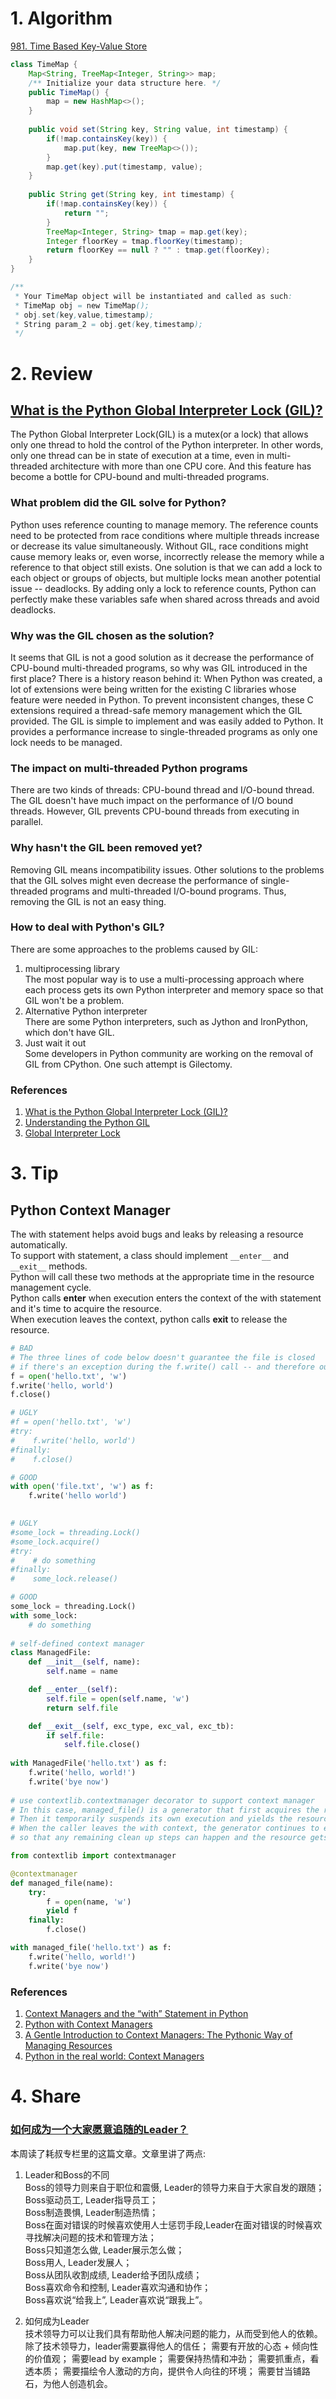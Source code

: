 # 1. Algorithm
[981. Time Based Key-Value Store](https://leetcode.com/contest/weekly-contest-121/problems/time-based-key-value-store/)
```Java
class TimeMap {
    Map<String, TreeMap<Integer, String>> map;
    /** Initialize your data structure here. */
    public TimeMap() {
        map = new HashMap<>();
    }
    
    public void set(String key, String value, int timestamp) {
        if(!map.containsKey(key)) {
            map.put(key, new TreeMap<>());
        }
        map.get(key).put(timestamp, value);
    }
    
    public String get(String key, int timestamp) {
        if(!map.containsKey(key)) {
            return "";
        }
        TreeMap<Integer, String> tmap = map.get(key);
        Integer floorKey = tmap.floorKey(timestamp);
        return floorKey == null ? "" : tmap.get(floorKey);
    }
}

/**
 * Your TimeMap object will be instantiated and called as such:
 * TimeMap obj = new TimeMap();
 * obj.set(key,value,timestamp);
 * String param_2 = obj.get(key,timestamp);
 */
```

# 2. Review
## [What is the Python Global Interpreter Lock (GIL)?](https://realpython.com/python-gil/)
The Python Global Interpreter Lock(GIL) is a mutex(or a lock) that allows only one thread to hold the control of the Python interpreter. In other words, only one thread can be in state of execution at a time, even in multi-threaded architecture with more than one CPU core. And this feature has become a bottle for CPU-bound and multi-threaded programs.

### What problem did the GIL solve for Python?
Python uses reference counting to manage memory. The reference counts need to be protected from race conditions where multiple threads increase or decrease its value simultaneously. Without GIL, race conditions might cause memory leaks or, even worse, incorrectly release the memory while a reference to that object still exists. One solution is that we can add a lock to each object or groups of objects, but multiple locks mean another potential issue -- deadlocks. By adding only a lock to reference counts, Python can perfectly make these variables safe when shared across threads and avoid deadlocks.

### Why was the GIL chosen as the solution?
It seems that GIL is not a good solution as it decrease the performance of CPU-bound multi-threaded programs, so why was GIL introduced in the first place? There is a history reason behind it: When Python was created, a lot of extensions were being written for the existing C libraries whose feature were needed in Python. To prevent inconsistent changes, these C extensions required a thread-safe memory management which the GIL provided. The GIL is simple to implement and was easily added to Python. It provides a performance increase to single-threaded programs as only one lock needs to be managed.

### The impact on multi-threaded Python programs
There are two kinds of threads: CPU-bound thread and I/O-bound thread.
The GIL doesn't have much impact on the performance of I/O bound threads. However, GIL prevents CPU-bound threads from executing in parallel.

### Why hasn't the GIL been removed yet?
Removing GIL means incompatibility issues. Other solutions to the problems that the GIL solves might even decrease the performance of single-threaded programs and multi-threaded I/O-bound programs. Thus, removing the GIL is not an easy thing.

### How to deal with Python's GIL?
There are some approaches to the problems caused by GIL:
  1. multiprocessing library</br>
    The most popular way is to use a multi-processing approach where each process gets its own Python interpreter and memory space so that GIL won't be a problem.
  2. Alternative Python interpreter</br>
    There are some Python interpreters, such as Jython and IronPython, which don't have GIL.
  3. Just wait it out</br>
    Some developers in Python community are working on the removal of GIL from CPython. One such attempt is Gilectomy.
    
### References
  1. [What is the Python Global Interpreter Lock (GIL)?](https://realpython.com/python-gil/)
  2. [Understanding the Python GIL](https://www.youtube.com/watch?v=Obt-vMVdM8s&feature=youtu.be)
  3. [Global Interpreter Lock](https://wiki.python.org/moin/GlobalInterpreterLock)
  
# 3. Tip
## Python Context Manager
The with statement helps avoid bugs and leaks by releasing a resource automatically. </br>
To support with statement, a class should implement `__enter__` and `__exit__` methods. </br>
Python will call these two methods at the appropriate time in the resource management cycle. </br>
Python calls __enter__ when execution enters the context of the with statement and it's time to acquire the resource. </br>
When execution leaves the context, python calls __exit__ to release the resource. </br>

```Python
# BAD
# The three lines of code below doesn't guarantee the file is closed 
# if there's an exception during the f.write() call -- and therefore our program might leak a file descriptor.
f = open('hello.txt', 'w')
f.write('hello, world') 
f.close()

# UGLY
#f = open('hello.txt', 'w')
#try:
#    f.write('hello, world')
#finally:
#    f.close()

# GOOD
with open('file.txt', 'w') as f:
    f.write('hello world')
    

# UGLY
#some_lock = threading.Lock()
#some_lock.acquire()
#try:
#    # do something
#finally:
#    some_lock.release()

# GOOD
some_lock = threading.Lock()
with some_lock:
    # do something
    
# self-defined context manager
class ManagedFile:
    def __init__(self, name):
        self.name = name

    def __enter__(self):
        self.file = open(self.name, 'w')
        return self.file

    def __exit__(self, exc_type, exc_val, exc_tb):
        if self.file:
            self.file.close()
                
with ManagedFile('hello.txt') as f:
    f.write('hello, world!')
    f.write('bye now')
    
# use contextlib.contextmanager decorator to support context manager
# In this case, managed_file() is a generator that first acquires the resource. 
# Then it temporarily suspends its own execution and yields the resource so it can be used by the caller. 
# When the caller leaves the with context, the generator continues to execute 
# so that any remaining clean up steps can happen and the resource gets released back to the system.

from contextlib import contextmanager

@contextmanager
def managed_file(name):
    try:
        f = open(name, 'w')
        yield f
    finally:
        f.close()

with managed_file('hello.txt') as f:
    f.write('hello, world!')
    f.write('bye now')
```

### References
  1. [Context Managers and the “with” Statement in Python](https://dbader.org/blog/python-context-managers-and-with-statement)
  2. [Python with Context Managers](https://jeffknupp.com/blog/2016/03/07/python-with-context-managers/)
  3. [A Gentle Introduction to Context Managers: The Pythonic Way of Managing Resources](https://alysivji.github.io/managing-resources-with-context-managers-pythonic.html)
  4. [Python in the real world: Context Managers](arnavk.com/posts/python-context-managers/)

# 4. Share
### [如何成为一个大家愿意追随的Leader？](https://time.geekbang.org/column/article/297)</br>
本周读了耗叔专栏里的这篇文章。文章里讲了两点: 
1. Leader和Boss的不同</br>
  Boss的领导力则来自于职位和震慑, Leader的领导力来自于大家自发的跟随；</br>
  Boss驱动员工, Leader指导员工；</br>
  Boss制造畏惧, Leader制造热情；</br>
  Boss在面对错误的时候喜欢使用人士惩罚手段,Leader在面对错误的时候喜欢寻找解决问题的技术和管理方法；</br>
  Boss只知道怎么做, Leader展示怎么做；</br>
  Boss用人, Leader发展人；</br>
  Boss从团队收割成绩, Leader给予团队成绩；</br>
  Boss喜欢命令和控制, Leader喜欢沟通和协作；</br>
  Boss喜欢说“给我上”, Leader喜欢说“跟我上”。
    
2. 如何成为Leader</br>
  技术领导力可以让我们具有帮助他人解决问题的能力，从而受到他人的依赖。除了技术领导力，leader需要赢得他人的信任； 需要有开放的心态 + 倾向性的价值观； 需要lead by example； 需要保持热情和冲劲； 需要抓重点，看透本质； 需要描绘令人激动的方向，提供令人向往的环境； 需要甘当铺路石，为他人创造机会。
